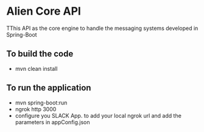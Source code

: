 # Alien Core API 

TThis API as the core engine to handle the messaging systems developed in Spring-Boot

## To build the code

- mvn clean install

## To run the application 

- mvn spring-boot:run
- ngrok http 3000
- configure you SLACK App. to add your local ngrok url and add the parameters in appConfig.json